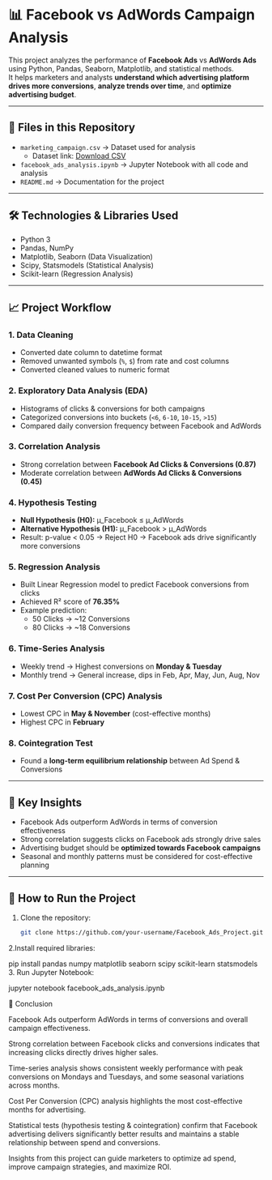 # 📊 Facebook vs AdWords Campaign Analysis

This project analyzes the performance of **Facebook Ads** vs **AdWords Ads** using Python, Pandas, Seaborn, Matplotlib, and statistical methods.  
It helps marketers and analysts **understand which advertising platform drives more conversions**, **analyze trends over time**, and **optimize advertising budget**.

---

## 📂 Files in this Repository
- `marketing_campaign.csv` → Dataset used for analysis  
  - Dataset link: [Download CSV](https://github.com/Arpitakaushal/AB-testing/edit/main/marketing_campaign.csv)  
- `facebook_ads_analysis.ipynb` → Jupyter Notebook with all code and analysis  
- `README.md` → Documentation for the project  

---

## 🛠️ Technologies & Libraries Used
- Python 3  
- Pandas, NumPy  
- Matplotlib, Seaborn (Data Visualization)  
- Scipy, Statsmodels (Statistical Analysis)  
- Scikit-learn (Regression Analysis)  

---

## 📈 Project Workflow

### 1. Data Cleaning
- Converted date column to datetime format  
- Removed unwanted symbols (`%`, `$`) from rate and cost columns  
- Converted cleaned values to numeric format  

### 2. Exploratory Data Analysis (EDA)
- Histograms of clicks & conversions for both campaigns  
- Categorized conversions into buckets (`<6`, `6-10`, `10-15`, `>15`)  
- Compared daily conversion frequency between Facebook and AdWords  

### 3. Correlation Analysis
- Strong correlation between **Facebook Ad Clicks & Conversions (0.87)**  
- Moderate correlation between **AdWords Ad Clicks & Conversions (0.45)**  

### 4. Hypothesis Testing
- **Null Hypothesis (H0):** µ_Facebook ≤ µ_AdWords  
- **Alternative Hypothesis (H1):** µ_Facebook > µ_AdWords  
- Result: p-value < 0.05 → Reject H0 → Facebook ads drive significantly more conversions  

### 5. Regression Analysis
- Built Linear Regression model to predict Facebook conversions from clicks  
- Achieved R² score of **76.35%**  
- Example prediction:  
  - 50 Clicks → ~12 Conversions  
  - 80 Clicks → ~18 Conversions  

### 6. Time-Series Analysis
- Weekly trend → Highest conversions on **Monday & Tuesday**  
- Monthly trend → General increase, dips in Feb, Apr, May, Jun, Aug, Nov  

### 7. Cost Per Conversion (CPC) Analysis
- Lowest CPC in **May & November** (cost-effective months)  
- Highest CPC in **February**  

### 8. Cointegration Test
- Found a **long-term equilibrium relationship** between Ad Spend & Conversions  

---

## 🔑 Key Insights
- Facebook Ads outperform AdWords in terms of conversion effectiveness  
- Strong correlation suggests clicks on Facebook ads strongly drive sales  
- Advertising budget should be **optimized towards Facebook campaigns**  
- Seasonal and monthly patterns must be considered for cost-effective planning  

---

## 🚀 How to Run the Project
1. Clone the repository:  
   ```bash
   git clone https://github.com/your-username/Facebook_Ads_Project.git
2.Install required libraries:
  
   pip install pandas numpy matplotlib seaborn scipy scikit-learn statsmodels
3. Run Jupyter Notebook:

  jupyter notebook facebook_ads_analysis.ipynb

📌  Conclusion

Facebook Ads outperform AdWords in terms of conversions and overall campaign effectiveness.

Strong correlation between Facebook clicks and conversions indicates that increasing clicks directly drives higher sales.

Time-series analysis shows consistent weekly performance with peak conversions on Mondays and Tuesdays, and some seasonal variations across months.

Cost Per Conversion (CPC) analysis highlights the most cost-effective months for advertising.

Statistical tests (hypothesis testing & cointegration) confirm that Facebook advertising delivers significantly better results and maintains a stable relationship between spend and conversions.

Insights from this project can guide marketers to optimize ad spend, improve campaign strategies, and maximize ROI.
